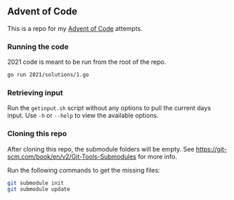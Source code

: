 ## Advent of Code  

This is a repo for my [Advent of Code](https://adventofcode.com) attempts.

### Running the code

2021 code is meant to be run from the root of the repo. 

```bash
go run 2021/solutions/1.go
```

### Retrieving input

Run the `getinput.sh` script without any options to pull the current days input. Use `-h` or `--help` to view the available options. 

### Cloning this repo

After cloning this repo, the submodule folders will be empty. See https://git-scm.com/book/en/v2/Git-Tools-Submodules for more info.  

Run the following commands to get the missing files:  

```bash
git submodule init
git submodule update
```